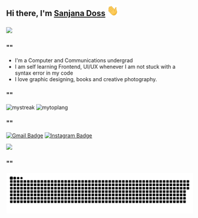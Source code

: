 <h2 align="left">Hi there, I'm <a href="https://www.linkedin.com/in/sanjana-doss-b8a07b175/" target="_blank" rel="noopener noreferrer">Sanjana Doss</a> <img src="https://raw.githubusercontent.com/ABSphreak/ABSphreak/master/gifs/Hi.gif" height="30" />
  
<a href="https://www.youtube.com/watch?v=dQw4w9WgXcQ"><img src="https://user-images.githubusercontent.com/73097560/115834477-dbab4500-a447-11eb-908a-139a6edaec5c.gif"></a>
  
 ### "<about>"
- I'm a Computer and Communications undergrad  
- I am self learning Frontend, UI/UX whenever I am not stuck with a syntax error in my code
- I love graphic designing, books and creative photography.

 ### "<about class ="Boring Stats... 🚀">"
<img src="https://github-readme-streak-stats.herokuapp.com/?user=sanjanadoss&theme=tokyonight" alt="mystreak"/>
 <img src="https://github-readme-stats.vercel.app/api/top-langs/?username=sanjanadoss&theme=tokyonight&layout=compact" alt="mytoplang"/>

  
### "<contact>"
[![Gmail Badge](https://img.shields.io/badge/-sanjanadoss2503@gmail.com-blue?style=flat-roundedrectangle&logo=Gmail&logoColor=white&link=mailto:sanjanadoss2503@gmail.com)](sanjanadoss2503@gmail.com)
[![Instagram Badge](https://img.shields.io/badge/-sanjxuwu-E4405F?style=flat-roundedrectangle&logo=instagram&logoColor=white&link=https://www.instagram.com/sanjxuwu/)](https://www.instagram.com/sanjxuwu/)
  
  <a href="https://www.youtube.com/watch?v=dQw4w9WgXcQ"><img src="https://user-images.githubusercontent.com/73097560/115834477-dbab4500-a447-11eb-908a-139a6edaec5c.gif"></a>
 ### "</theend>"
 <img src="https://raw.githubusercontent.com/Pepyn0/Pepyn0/e9a41b56511796ce23652bd2c58a7834dcdb7296/github-contribution-grid-snake.svg">
